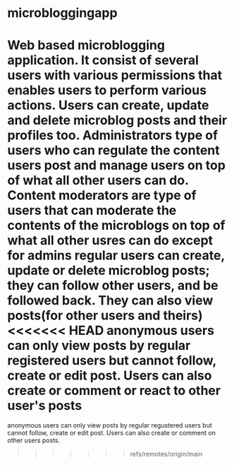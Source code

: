 # microbloggingapp
Web based microblogging application.
It consist of several users with various permissions that enables users to perform various actions.
Users can create, update and delete microblog posts and their profiles too.
Administrators type of users who can regulate the content users post and manage users on top of what all other users can do.
Content moderators are type of users that can moderate the contents of the microblogs on top of what all other usres can do except for admins
regular users can create, update or delete microblog posts; they can follow other users, and be followed back. They can also view posts(for other users and theirs)
<<<<<<< HEAD
anonymous users can only view posts by regular registered users but cannot follow, create or edit post.
Users can also create or comment or react to other user's posts
=======
anonymous users can only view posts by regular regustered users but cannot follow, create or edit post.
Users can also create or comment on other users posts.
>>>>>>> refs/remotes/origin/main
